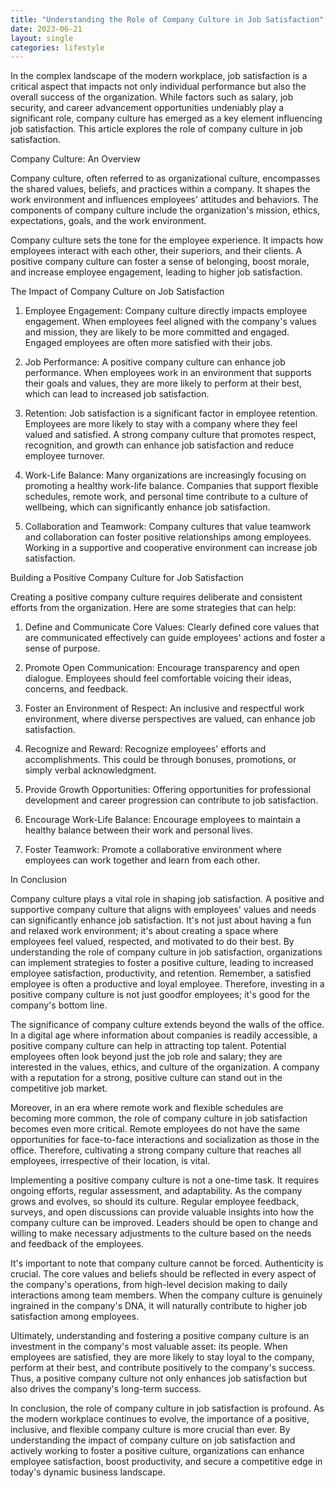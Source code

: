 ```yaml
---
title: "Understanding the Role of Company Culture in Job Satisfaction"
date: 2023-06-21
layout: single
categories: lifestyle
---
```

In the complex landscape of the modern workplace, job satisfaction is a critical aspect that impacts not only individual performance but also the overall success of the organization. While factors such as salary, job security, and career advancement opportunities undeniably play a significant role, company culture has emerged as a key element influencing job satisfaction. This article explores the role of company culture in job satisfaction.

Company Culture: An Overview

Company culture, often referred to as organizational culture, encompasses the shared values, beliefs, and practices within a company. It shapes the work environment and influences employees' attitudes and behaviors. The components of company culture include the organization's mission, ethics, expectations, goals, and the work environment.

Company culture sets the tone for the employee experience. It impacts how employees interact with each other, their superiors, and their clients. A positive company culture can foster a sense of belonging, boost morale, and increase employee engagement, leading to higher job satisfaction.

The Impact of Company Culture on Job Satisfaction

1. Employee Engagement: Company culture directly impacts employee engagement. When employees feel aligned with the company's values and mission, they are likely to be more committed and engaged. Engaged employees are often more satisfied with their jobs.

2. Job Performance: A positive company culture can enhance job performance. When employees work in an environment that supports their goals and values, they are more likely to perform at their best, which can lead to increased job satisfaction.

3. Retention: Job satisfaction is a significant factor in employee retention. Employees are more likely to stay with a company where they feel valued and satisfied. A strong company culture that promotes respect, recognition, and growth can enhance job satisfaction and reduce employee turnover.

4. Work-Life Balance: Many organizations are increasingly focusing on promoting a healthy work-life balance. Companies that support flexible schedules, remote work, and personal time contribute to a culture of wellbeing, which can significantly enhance job satisfaction.

5. Collaboration and Teamwork: Company cultures that value teamwork and collaboration can foster positive relationships among employees. Working in a supportive and cooperative environment can increase job satisfaction.

Building a Positive Company Culture for Job Satisfaction

Creating a positive company culture requires deliberate and consistent efforts from the organization. Here are some strategies that can help:

1. Define and Communicate Core Values: Clearly defined core values that are communicated effectively can guide employees' actions and foster a sense of purpose.

2. Promote Open Communication: Encourage transparency and open dialogue. Employees should feel comfortable voicing their ideas, concerns, and feedback.

3. Foster an Environment of Respect: An inclusive and respectful work environment, where diverse perspectives are valued, can enhance job satisfaction.

4. Recognize and Reward: Recognize employees' efforts and accomplishments. This could be through bonuses, promotions, or simply verbal acknowledgment.

5. Provide Growth Opportunities: Offering opportunities for professional development and career progression can contribute to job satisfaction.

6. Encourage Work-Life Balance: Encourage employees to maintain a healthy balance between their work and personal lives.

7. Foster Teamwork: Promote a collaborative environment where employees can work together and learn from each other.

In Conclusion

Company culture plays a vital role in shaping job satisfaction. A positive and supportive company culture that aligns with employees' values and needs can significantly enhance job satisfaction. It's not just about having a fun and relaxed work environment; it's about creating a space where employees feel valued, respected, and motivated to do their best. By understanding the role of company culture in job satisfaction, organizations can implement strategies to foster a positive culture, leading to increased employee satisfaction, productivity, and retention. Remember, a satisfied employee is often a productive and loyal employee. Therefore, investing in a positive company culture is not just goodfor employees; it's good for the company's bottom line.

The significance of company culture extends beyond the walls of the office. In a digital age where information about companies is readily accessible, a positive company culture can help in attracting top talent. Potential employees often look beyond just the job role and salary; they are interested in the values, ethics, and culture of the organization. A company with a reputation for a strong, positive culture can stand out in the competitive job market.

Moreover, in an era where remote work and flexible schedules are becoming more common, the role of company culture in job satisfaction becomes even more critical. Remote employees do not have the same opportunities for face-to-face interactions and socialization as those in the office. Therefore, cultivating a strong company culture that reaches all employees, irrespective of their location, is vital.

Implementing a positive company culture is not a one-time task. It requires ongoing efforts, regular assessment, and adaptability. As the company grows and evolves, so should its culture. Regular employee feedback, surveys, and open discussions can provide valuable insights into how the company culture can be improved. Leaders should be open to change and willing to make necessary adjustments to the culture based on the needs and feedback of the employees.

It's important to note that company culture cannot be forced. Authenticity is crucial. The core values and beliefs should be reflected in every aspect of the company's operations, from high-level decision making to daily interactions among team members. When the company culture is genuinely ingrained in the company's DNA, it will naturally contribute to higher job satisfaction among employees.

Ultimately, understanding and fostering a positive company culture is an investment in the company's most valuable asset: its people. When employees are satisfied, they are more likely to stay loyal to the company, perform at their best, and contribute positively to the company's success. Thus, a positive company culture not only enhances job satisfaction but also drives the company's long-term success.

In conclusion, the role of company culture in job satisfaction is profound. As the modern workplace continues to evolve, the importance of a positive, inclusive, and flexible company culture is more crucial than ever. By understanding the impact of company culture on job satisfaction and actively working to foster a positive culture, organizations can enhance employee satisfaction, boost productivity, and secure a competitive edge in today's dynamic business landscape.